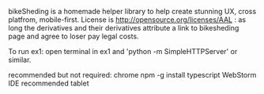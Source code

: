 
bikeSheding is a homemade helper library to help create stunning UX, cross platfrom, mobile-first.
License is http://opensource.org/licenses/AAL : as long the derivatives and their derivatives attribute a link to bikesheding page and agree to loser pay legal costs.

To run ex1:
open terminal in ex1 and 'python -m SimpleHTTPServer' or similar.

recommended but not required:
chrome
npm -g install typescript
WebStorm IDE recommended
tablet